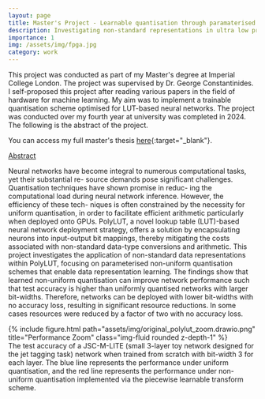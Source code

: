 ```yaml
---
layout: page
title: Master's Project - Learnable quantisation through paramaterised companding functions.
description: Investigating non-standard representations in ultra low precision neural networks.
importance: 1
img: /assets/img/fpga.jpg
category: work
---
```


This project was conducted as part of my Master's degree at Imperial College London. The project was supervised by Dr. George Constantinides. I self-proposed this project after reading various papers in the field of hardware for machine learning. My aim was to implement a trainable quantisation scheme optimised for LUT-based neural networks. The project was conducted over my fourth year at university was completed in 2024. The following is the abstract of the project.

You can access my full master's thesis [here](/assets/pdf/FYP_final_report.pdf){:target="_blank"}.


<u> Abstract </u>


Neural networks have become integral to numerous computational tasks, yet their substantial re-
source demands pose significant challenges. Quantisation techniques have shown promise in reduc-
ing the computational load during neural network inference. However, the efficiency of these tech-
niques is often constrained by the necessity for uniform quantisation, in order to facilitate efficient
arithmetic particularly when deployed onto GPUs. PolyLUT, a novel lookup table (LUT)-based
neural network deployment strategy, offers a solution by encapsulating neurons into input-output
bit mappings, thereby mitigating the costs associated with non-standard data-type conversions
and arithmetic. This project investigates the application of non-standard data representations
within PolyLUT, focusing on parameterised non-uniform quantisation schemes that enable data
representation learning. The findings show that learned non-uniform quantisation can improve
network performance such that test accuracy is higher than uniformly quantised networks with
larger bit-widths. Therefore, networks can be deployed with lower bit-widths with no accuracy
loss, resulting in significant resource reductions. In some cases resources were reduced by a factor
of two with no accuracy loss.

<div class="row">
    <div class="Test accuracy of network with trained quantisation (PW per tensor) versus baseline (No transform)">
        {% include figure.html path="assets/img/original_polylut_zoom.drawio.png" title="Performance Zoom" class="img-fluid rounded z-depth-1" %}
    </div>
</div>

<div class="caption">
    The test accuracy of a JSC-M-LITE (small 3-layer toy network designed for the jet tagging task) network when trained from scratch with bit-width 3 for each layer. The blue line represents the performance under uniform quantisation, and the
    red line represents the performance under non-uniform quantisation implemented via the piecewise
    learnable transform scheme.
</div>